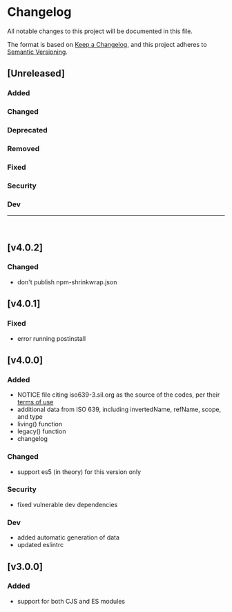 <!-- markdownlint-disable MD007 MD014 MD022 MD024 MD032 MD033 -->
<!-- markdownlint-configure-file { "line-length": { "line_length": 130 } } -->

# Changelog
All notable changes to this project will be documented in this file.

The format is based on [Keep a Changelog](https://keepachangelog.com/en/1.0.0/),
and this project adheres to [Semantic Versioning](https://semver.org/spec/v2.0.0.html).

## [Unreleased]
### Added
### Changed
### Deprecated
### Removed
### Fixed
### Security
### Dev
---
<br>

## [v4.0.2]
### Changed
 - don't publish npm-shrinkwrap.json

## [v4.0.1]
### Fixed
 - error running postinstall

## [v4.0.0]
### Added
 - NOTICE file citing iso639-3.sil.org as the source of the codes, per their [terms of use](https://iso639-3.sil.org/code_tables/download_tables#termsofuse)
 - additional data from ISO 639, including invertedName, refName, scope, and type
 - living() function
 - legacy() function
 - changelog
### Changed
 - support es5 (in theory) for this version only
### Security
 - fixed vulnerable dev dependencies
### Dev
 - added automatic generation of data
 - updated eslintrc

## [v3.0.0]
### Added
 - support for both CJS and ES modules
